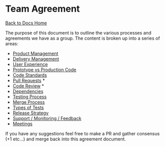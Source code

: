 Team Agreement
===============================
[Back to Docs Home](../README.md)

The purpose of this document is to outline the various processes and agreements we have as a group.  The content is broken up into a series of areas:

* [Product Management](PRODUCT_MANAGEMENT.md)
* [Delivery Management](DELIVERY_MANAGEMENT.md)
* [User Experience](USER_EXPERIENCE.md)
* [Prototype vs Production Code](PROTOTYPE_VS_PRODUCTION.md)
* [Code Standards](CODE_STANDARDS.md)
* [Pull Requests](PULL_REQUESTS.md) *
* [Code Review](CODE_REVIEW.md) *
* [Dependencies](DEPENDENCIES.md)
* [Testing Process](TESTING_PROCESS.md)
* [Merge Process](MERGE_PROCESS.md)
* [Types of Tests](TYPES_OF_TESTS.md)
* [Release Strategy](RELEASE_STRATEGY.md)
* [Support / Monitoring / Feedback](SUPPORT_MONITORING_FEEDBACK.md)
* [Meetings](MEETINGS.md)

If you have any suggestions feel free to make a PR and gather consensus (+1 etc...) and merge back into this agreement document.
